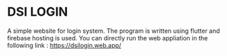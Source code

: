 # DSI LOGIN

A simple website for login system. The program is written using flutter and firebase hosting is used.
You can directly run the web appliation in the following link :
https://dsilogin.web.app/